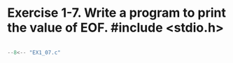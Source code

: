 # Exercise 1-7. Write a program to print the value of EOF. #include <stdio.h>

``` c

--8<-- "EX1_07.c"

```
